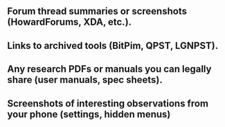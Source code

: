 Forum thread summaries or screenshots (HowardForums, XDA, etc.).
--
Links to archived tools (BitPim, QPST, LGNPST).
--
Any research PDFs or manuals you can legally share (user manuals, spec sheets).
--
Screenshots of interesting observations from your phone (settings, hidden menus)
--

